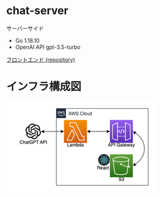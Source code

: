 # chat-server
サーバーサイド

- Go 1.18.10
- OpenAI API gpt-3.5-turbo

[フロントエンド (repository)](https://github.com/nao-suzuno/chat-front)
# インフラ構成図

![image](image/infra.png)
